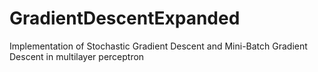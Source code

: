 # GradientDescentExpanded
Implementation of Stochastic Gradient Descent and Mini-Batch Gradient Descent in multilayer perceptron
